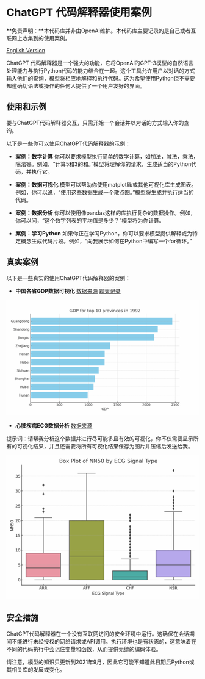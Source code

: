 # ChatGPT 代码解释器使用案例

**免责声明：**本代码库并非由OpenAI维护。本代码库主要记录的是自己或者互联网上收集到的使用案例。

[English Version](./readme.md)

ChatGPT 代码解释器是一个强大的功能，它将OpenAI的GPT-3模型的自然语言处理能力与执行Python代码的能力结合在一起。这个工具允许用户以对话的方式输入他们的查询，模型将相应地解释和执行代码。这为希望使用Python但不需要知道确切语法或操作的任何人提供了一个用户友好的界面。

## 使用和示例

要与ChatGPT代码解释器交互，只需开始一个会话并以对话的方式输入你的查询。

以下是一些你可以使用ChatGPT代码解释器的示例：

- **案例：数学计算** 你可以要求模型执行简单的数学计算，如加法，减法，乘法，除法等。例如，“计算5和3的和。”模型将理解你的请求，生成适当的Python代码，并执行它。

- **案例：数据可视化** 模型可以帮助你使用matplotlib或其他可视化库生成图表。例如，你可以说，“使用这些数据生成一个散点图。”模型将生成并执行适当的代码。

- **案例：数据分析** 你可以使用像pandas这样的库执行复杂的数据操作。例如，你可以问，“这个数字列表的平均值是多少？”模型将为你计算。

- **案例：学习Python** 如果你正在学习Python，你可以要求模型提供解释或为特定概念生成代码片段。例如，“向我展示如何在Python中编写一个for循环。”
## 真实案例

以下是一些真实的使用ChatGPT代码解释器的案例：

- **中国各省GDP数据可视化** [数据来源](https://www.kaggle.com/datasets/concyclics/chinas-gdp-in-province) [聊天记录](https://chat.openai.com/share/08c5aeb4-cfa1-4cba-9c87-ee0271658fd7)

![GDP1](images/gdp/gdp_animation_top_10_larger_interval_loop.gif)

- **心脏疾病ECG数据分析** [数据来源](https://www.kaggle.com/datasets/akki2703/ecg-of-cardiac-ailments-dataset)

提示词：请帮我分析这个数据并进行尽可能多且有效的可视化，你不仅需要显示所有的可视化结果，并且还需要将所有可视化结果保存为图片并压缩后发送给我。

![ECG1](images/ecg/plots/plot_images.gif)


## 安全措施

ChatGPT代码解释器在一个没有互联网访问的安全环境中运行。这确保在会话期间不能进行未经授权的网络请求或API调用。执行环境也是有状态的，这意味着在不同的代码执行中会记住变量和函数，从而提供无缝的编码体验。

请注意，模型的知识只更新到2021年9月，因此它可能不知道此日期后Python或其相关库的发展或变化。
